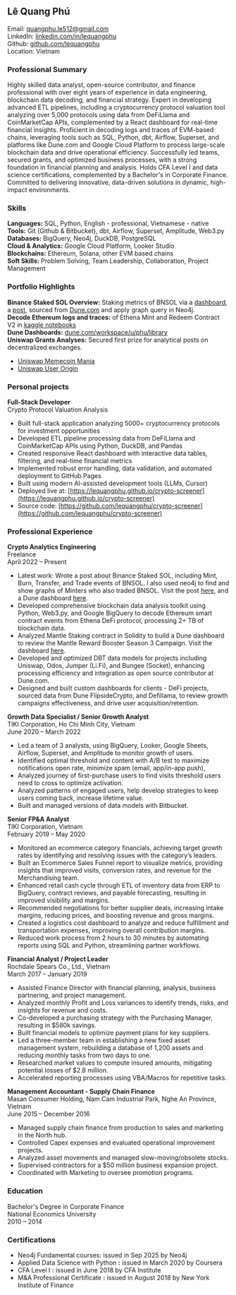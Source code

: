 ## **Lê Quang Phú**

Email: [quangphu.le512@gmail.com](mailto:quangphu.le512@gmail.com)  
LinkedIn: [linkedin.com/in/lequangphu](http://linkedin.com/in/lequangphu)  
Github: [github.com/lequangphu](http://github.com/lequangphu)  
Location: Vietnam

### Professional Summary

Highly skilled data analyst, open-source contributor, and finance professional with over eight years of experience in data engineering, blockchain data decoding, and financial strategy. Expert in developing advanced ETL pipelines, including a cryptocurrency protocol valuation tool analyzing over 5,000 protocols using data from DeFiLlama and CoinMarketCap APIs, complemented by a React dashboard for real-time financial insights. Proficient in decoding logs and traces of EVM-based chains, leveraging tools such as SQL, Python, dbt, Airflow, Superset, and platforms like Dune.com and Google Cloud Platform to process large-scale blockchain data and drive operational efficiency. Successfully led teams, secured grants, and optimized business processes, with a strong foundation in financial planning and analysis. Holds CFA Level I and data science certifications, complemented by a Bachelor's in Corporate Finance. Committed to delivering innovative, data-driven solutions in dynamic, high-impact environments.

### Skills

**Languages:** SQL, Python, English \- professional, Vietnamese \- native  
**Tools:** Git (Github & Bitbucket), dbt, Airflow, Superset, Amplitude, Web3.py  
**Databases:** BigQuery, Neo4j, DuckDB, PostgreSQL  
**Cloud & Analytics:** Google Cloud Platform, Looker Studio  
**Blockchains:** Ethereum, Solana, other EVM based chains  
**Soft Skills:** Problem Solving, Team Leadership, Collaboration, Project Management

### Portfolio Highlights

**Binance Staked SOL Overview:** Staking metrics of BNSOL via a [dashboard](https://dune.com/phu/bnsol-stats), a [post](https://lequangphu.github.io/crypto-analyses/binance-staked-sol.html), sourced from [Dune.com](http://Dune.com) and apply graph query in Neo4j.  
**Decode Ethereum logs and traces:** of Ethena Mint and Redeem Contract V2 in [kaggle notebooks](https://www.kaggle.com/code/phulq512/decode-ethereum-logs-and-traces-from-bigquery)  
**Dune Dashboards:** [dune.com/workspace/u/phu/library](http://dune.com/workspace/u/phu/library)  
**Uniswap Grants Analyses:** Secured first prize for analytical posts on decentralized exchanges.

* [Uniswap Memecoin Mania](https://lequangphu.github.io/crypto-analyses/uniswap-memecoin-mania.html)  
* [Uniswap User Origin](https://lequangphu.github.io/crypto-analyses/uniswap-user-origin.html)

### Personal projects

**Full-Stack Developer**  
Crypto Protocol Valuation Analysis

* Built full-stack application analyzing 5000+ cryptocurrency protocols for investment opportunities  
* Developed ETL pipeline processing data from DeFiLlama and CoinMarketCap APIs using Python, DuckDB, and Pandas  
* Created responsive React dashboard with interactive data tables, filtering, and real-time financial metrics  
* Implemented robust error handling, data validation, and automated deployment to GitHub Pages  
* Built using modern AI-assisted development tools (LLMs, Cursor)  
* Deployed live at: [https://lequangphu.github.io/crypto-screener](https://lequangphu.github.io/crypto-screener)  
* Source code: [https://github.com/lequangphu/crypto-screener](https://github.com/lequangphu/crypto-screener)

### Professional Experience

**Crypto Analytics Engineering**  
Freelance  
April 2022 – Present

* Latest work: Wrote a post about Binance Staked SOL, including Mint, Burn, Transfer, and Trade events of BNSOL. I also used neo4j to find and show graphs of Minters who also traded BNSOL. Visit the post [here](https://lequangphu.github.io/binance-staked-sol), and a Dune dashboard [here](https://dune.com/phu/bnsol-stats).  
* Developed comprehensive blockchain data analysis toolkit using Python, Web3.py, and Google BigQuery to decode Ethereum smart contract events from Ethena DeFi protocol, processing 2+ TB of blockchain data.  
* Analyzed Mantle Staking contract in Solidity to build a Dune dashboard to review the Mantle Reward Booster Season 3 Campaign. Visit the dashboard [here](https://dune.com/phu/mantle-reward-booster-campaign-review/369f8660-f34a-4b41-9734-3d85a6f35cd8).  
* Developed and optimized DBT data models for projects including Uniswap, Odos, Jumper (Li.Fi), and Bungee (Socket), enhancing processing efficiency and integration as open source contributor at Dune.com.  
* Designed and built custom dashboards for clients \- DeFi projects, sourced data from Dune FlipsideCrypto, and Defillama, to review growth campaigns effectiveness, and drive user acquisition/retention.

**Growth Data Specialist / Senior Growth Analyst**  
TIKI Corporation, Ho Chi Minh City, Vietnam  
June 2020 – March 2022

* Led a team of 3 analysts, using BigQuery, Looker, Google Sheets, Airflow, Superset, and Amplitude to monitor growth of users.  
* Identified optimal threshold and content with A/B test to maximize notifications open rate, minimize spam (email, app/in-app push),  
* Analyzed journey of first-purchase users to find visits threshold users need to cross to optimize activation.  
* Analyzed patterns of engaged users, help develop strategies to keep users coming back, increase lifetime value.  
* Built and managed versions of data models with Bitbucket.

**Senior FP\&A Analyst**  
TIKI Corporation, Vietnam  
February 2019 – May 2020

* Monitored an ecommerce category financials, achieving target growth rates by identifying and resolving issues with the category’s leaders.  
* Built an Ecommerce Sales Funnel report to visualize metrics, providing insights that improved visits, conversion rates, and revenue for the Merchandising team.  
* Enhanced retail cash cycle through ETL of inventory data from ERP to BigQuery, contract reviews, and payable forecasting, resulting in improved visibility and margins.  
* Recommended negotiations for better supplier deals, increasing intake margins, reducing prices, and boosting revenue and gross margins.  
* Created a logistics cost dashboard to analyze and reduce fulfillment and transportation expenses, improving overall contribution margins.  
* Reduced work process from 2 hours to 30 minutes by automating reports using SQL and Python, streamlining partner workflows.

**Financial Analyst / Project Leader**  
Rochdale Spears Co., Ltd., Vietnam  
March 2017 – January 2019

* Assisted Finance Director with financial planning, analysis, business partnering, and project management.  
* Analyzed monthly Profit and Loss variances to identify trends, risks, and insights for revenue and costs.  
* Co-developed a purchasing strategy with the Purchasing Manager, resulting in $580k savings.  
* Built financial models to optimize payment plans for key suppliers.  
* Led a three-member team in establishing a new fixed asset management system, rebuilding a database of 1,200 assets and reducing monthly tasks from two days to one.  
* Researched market values to compute insured amounts, mitigating potential losses of $2.8 million.  
* Accelerated reporting processes using VBA/Macros for repetitive tasks.

**Management Accountant \- Supply Chain Finance**  
Masan Consumer Holding, Nam Cam Industrial Park, Nghe An Province, Vietnam  
June 2015 – December 2016

* Managed supply chain finance from production to sales and marketing in the North hub.  
* Controlled Capex expenses and evaluated operational improvement projects.  
* Analyzed asset movements and managed slow-moving/obsolete stocks.  
* Supervised contractors for a $50 million business expansion project.  
* Coordinated with Marketing to oversee promotion programs.

### Education

Bachelor's Degree in Corporate Finance  
National Economics University  
2010 – 2014

### Certifications

* Neo4j Fundamental courses: issued in Sep 2025 by Neo4j  
* Applied Data Science with Python **:** issued in March 2020 by Coursera  
* CFA Level I **:** issued in June 2018 by CFA Institute  
* M\&A Professional Certificate **:** issued in August 2018 by New York Institute of Finance

